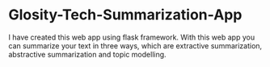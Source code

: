 # Glosity-Tech-Summarization-App
I have created this web app using flask framework. With this web app you can summarize your text in three ways, which are extractive summarization, abstractive summarization and topic modelling.
